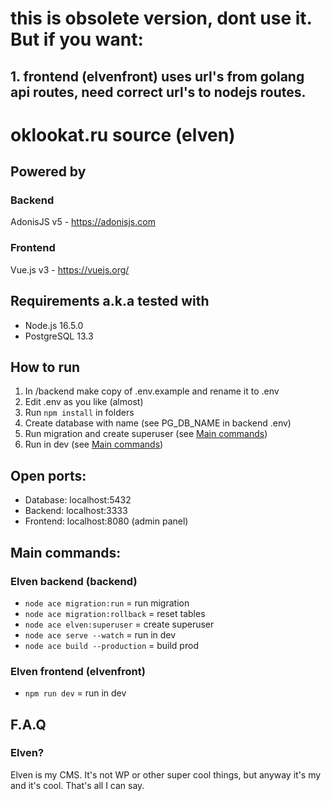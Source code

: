 # this is obsolete version, dont use it. But if you want:
## 1. frontend (elvenfront) uses url's from golang api routes, need correct url's to nodejs routes.

# oklookat.ru source (elven) #

## Powered by
### Backend
AdonisJS v5 - https://adonisjs.com
### Frontend
Vue.js v3 - https://vuejs.org/


## Requirements a.k.a tested with
- Node.js 16.5.0
- PostgreSQL 13.3


## How to run
1. In /backend make copy of .env.example and rename it to .env
2. Edit .env as you like (almost)
3. Run ```npm install``` in folders
4. Create database with name (see PG_DB_NAME in backend .env)
5. Run migration and create superuser (see [Main commands](#main-commands))
6. Run in dev (see [Main commands](#main-commands))


## Open ports:
- Database: localhost:5432
- Backend: localhost:3333
- Frontend: localhost:8080 (admin panel)


## <a name="main-commands"></a>Main commands:
### Elven backend (backend)
- ```node ace migration:run``` = run migration
- ```node ace migration:rollback``` = reset tables
- ```node ace elven:superuser``` = create superuser
- ```node ace serve --watch``` = run in dev
- ```node ace build --production``` = build prod
### Elven frontend (elvenfront)
- ```npm run dev``` = run in dev


## F.A.Q
### Elven?
Elven is my CMS. It's not WP or other super cool things, but anyway it's my and it's cool. That's all I can say. 
